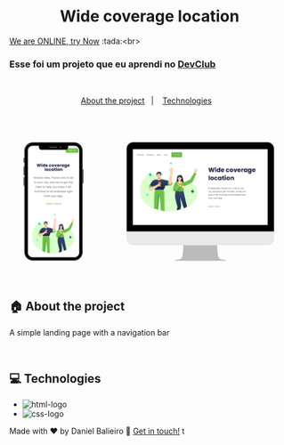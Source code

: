 <h1 align="center">
  Wide coverage location
</h1>

[We are ONLINE, try Now]([https://use-origin.netlify.app/](https://widecoveragelocationapp.netlify.app/)) :tada:<br>

<h3 align="left">
  Esse foi um projeto que eu aprendi no <a href="https://rodolfomori.com.br/devclub/">DevClub</a>
</h3>

<br>

<p align="center">
  <a href="#house-about-the-project">About the project</a>&nbsp;&nbsp;&nbsp;|&nbsp;&nbsp;&nbsp;
  <a href="#computer-technologies">Technologies</a>&nbsp;&nbsp;&nbsp;
</p>

<br>

<img alt="Layout" src="./assets/responsive.png">
<br>

## :house: About the project

A simple landing page with a navigation bar
<br>

<br>

## :computer: Technologies

- <img src="https://img.shields.io/badge/HTML5-E34F26?style=for-the-badge&logo=html5&logoColor=white" alt="html-logo">
- <img src="https://img.shields.io/badge/CSS3-1572B6?style=for-the-badge&logo=css3&logoColor=white" alt="css-logo">

Made with ♥ by Daniel Balieiro :wave: [Get in touch!](https://www.linkedin.com/in/daniel-balieiro-392207228/)
t
